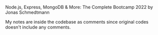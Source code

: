 Node.js, Express, MongoDB & More: The Complete Bootcamp 2022 by Jonas Schmedtmann

My notes are inside the codebase as comments since original codes doesn't include any comments.
